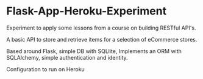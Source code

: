 # Flask-App-Heroku-Experiment

Experiment to apply some lessons from a course on building RESTful API's. 

A basic API to store and retrieve items for a selection of eCommerce stores. 

Based around Flask, simple DB with SQLlite, Implements an ORM with SQLAlchemy, simple authentication and identity. 

Configuration to run on Heroku
